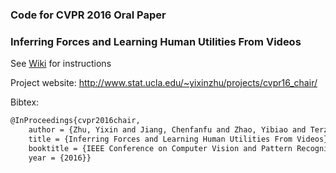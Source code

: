### Code for CVPR 2016 Oral Paper
### Inferring Forces and Learning Human Utilities From Videos

See [Wiki](https://github.com/xiaozhuchacha/ChairPerson/wiki/Home/) for instructions

Project website: http://www.stat.ucla.edu/~yixinzhu/projects/cvpr16_chair/

Bibtex:
```bash
@InProceedings{cvpr2016chair,
    author = {Zhu, Yixin and Jiang, Chenfanfu and Zhao, Yibiao and Terzopoulos, Demetri and Zhu, Song-Chun},
    title = {Inferring Forces and Learning Human Utilities From Videos},
    booktitle = {IEEE Conference on Computer Vision and Pattern Recognition (CVPR)},
    year = {2016}}
```
